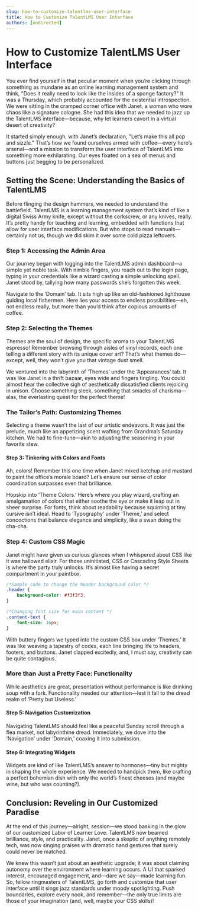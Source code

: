 ```yaml
---
slug: how-to-customize-talentlms-user-interface
title: How to Customize TalentLMS User Interface
authors: [undirected]
---
```



# How to Customize TalentLMS User Interface

You ever find yourself in that peculiar moment when you’re clicking through something as mundane as an online learning management system and think, "Does it really need to look like the insides of a sponge factory?" It was a Thursday, which probably accounted for the existential introspection. We were sitting in the cramped corner office with Janet, a woman who wore chaos like a signature cologne. She had this idea that we needed to jazz up the TalentLMS interface—because, why let learners cavort in a virtual desert of creativity?

It started simply enough, with Janet’s declaration, "Let’s make this all pop and sizzle." That’s how we found ourselves armed with coffee—every hero’s arsenal—and a mission to transform the user interface of TalentLMS into something more exhilarating. Our eyes fixated on a sea of menus and buttons just begging to be personalized. 

## Setting the Scene: Understanding the Basics of TalentLMS

Before flinging the design hammers, we needed to understand the battlefield. TalentLMS is a learning management system that’s kind of like a digital Swiss Army knife, except without the corkscrew, or any knives, really. It’s pretty handy for teaching and learning, embedded with functions that allow for user interface modifications. But who stops to read manuals—certainly not us, though we did skim it over some cold pizza leftovers.

### Step 1: Accessing the Admin Area

Our journey began with logging into the TalentLMS admin dashboard—a simple yet noble task. With nimble fingers, you reach out to the login page, typing in your credentials like a wizard casting a simple unlocking spell. Janet stood by, tallying how many passwords she’s forgotten this week. 

Navigate to the ‘Domain’ tab. It sits high up like an old-fashioned lighthouse guiding local fishermen. Here lies your access to endless possibilities—eh, not endless really, but more than you’d think after copious amounts of coffee.

### Step 2: Selecting the Themes

Themes are the soul of design, the specific aroma to your TalentLMS espresso! Remember browsing through aisles of vinyl records, each one telling a different story with its unique cover art? That’s what themes do—except, well, they won’t give you that vintage dust smell. 

We ventured into the labyrinth of ‘Themes’ under the ‘Appearances’ tab. It was like Janet in a thrift bazaar, eyes wide and fingers tingling. You could almost hear the collective sigh of aesthetically dissatisfied clients rejoicing in unison. Choose something sleek, something that smacks of charisma—alas, the everlasting quest for the perfect theme!

### The Tailor’s Path: Customizing Themes

Selecting a theme wasn’t the last of our artistic endeavors. It was just the prelude, much like an appetizing scent wafting from Grandma’s Saturday kitchen. We had to fine-tune—akin to adjusting the seasoning in your favorite stew.

#### Step 3: Tinkering with Colors and Fonts

Ah, colors! Remember this one time when Janet mixed ketchup and mustard to paint the office’s morale board? Let’s ensure our sense of color coordination surpasses even that brilliance. 

Hopskip into ‘Theme Colors.’ Here’s where you play wizard, crafting an amalgamation of colors that either soothe the eye or make it leap out in sheer surprise. For fonts, think about readability because squinting at tiny cursive isn’t ideal. Head to ‘Typography’ under ‘Theme,’ and select concoctions that balance elegance and simplicity, like a swan doing the cha-cha.

### Step 4: Custom CSS Magic

Janet might have given us curious glances when I whispered about CSS like it was hallowed elixir. For those uninitiated, CSS or Cascading Style Sheets is where the party truly unlocks. It’s almost like having a secret compartment in your paintbox.

```css
/*Sample code to change the header background color */
.header {
    background-color: #f3f3f3;
}

/*Changing font size for main content */
.content-text {
    font-size: 16px;
}
```

With buttery fingers we typed into the custom CSS box under ‘Themes.’ It was like weaving a tapestry of codes, each line bringing life to headers, footers, and buttons. Janet clapped excitedly, and, I must say, creativity can be quite contagious.

### More than Just a Pretty Face: Functionality

While aesthetics are great, presentation without performance is like drinking soup with a fork. Functionality needed our attention—lest it fall to the dread realm of ‘Pretty but Useless.’

#### Step 5: Navigation Customization

Navigating TalentLMS should feel like a peaceful Sunday scroll through a flea market, not labyrinthine dread. Immediately, we dove into the ‘Navigation’ under ‘Domain,’ coaxing it into submission.

#### Step 6: Integrating Widgets

Widgets are kind of like TalentLMS’s answer to hormones—tiny but mighty in shaping the whole experience. We needed to handpick them, like crafting a perfect bohemian dish with only the world’s finest cheeses (and maybe wine, but who was counting?).

## Conclusion: Reveling in Our Customized Paradise

At the end of this journey—alright, session—we stood basking in the glow of our customized Labor of Learner Love. TalentLMS now beamed brilliance, style, and practicality. Janet, once a skeptic of anything remotely tech, was now singing praises with dramatic hand gestures that surely could never be matched.

We knew this wasn’t just about an aesthetic upgrade; it was about claiming autonomy over the environment where learning occurs. A UI that sparked interest, encouraged engagement, and—dare we say—made learning fun. So, fellow ringmasters of TalentLMS, go forth and customize that user interface until it sings jazz standards under moody spotlighting. Push boundaries, explore every nook, and remember—the only true limits are those of your imagination (and, well, maybe your CSS skills)!